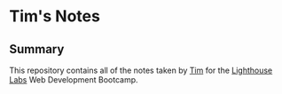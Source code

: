 # Tim's Notes
## Summary

This repository contains all of the notes taken by [Tim](https://github.com/tw5033) for the [Lighthouse Labs](https://www.lighthouselabs.ca/) Web Development Bootcamp.
